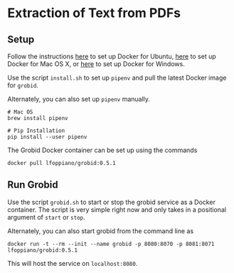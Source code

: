 # Extraction of Text from PDFs

## Setup
Follow the instructions [here](https://docs.docker.com/install/linux/docker-ce/ubuntu/#uninstall-old-versions) to set up Docker for Ubuntu, [here](https://docs.docker.com/docker-for-mac/install/) to set up Docker for Mac OS X, or [here](https://docs.docker.com/docker-for-windows/install/) to set up Docker for Windows.

Use the script `install.sh` to set up `pipenv` and pull the latest Docker image for `grobid`.

Alternately, you can also set up `pipenv` manually.

```
# Mac OS
brew install pipenv

# Pip Installation
pip install --user pipenv
```

The Grobid Docker container can be set up using the commands

```
docker pull lfoppiano/grobid:0.5.1
```

## Run Grobid

Use the script `grobid.sh` to start or stop the grobid service as a Docker container. The script is very simple right now and only takes in a positional argument of `start` or `stop`.

Alternately, you can also start grobid from the command line as

```
docker run -t --rm --init --name grobid -p 8080:8070 -p 8081:8071 lfoppiano/grobid:0.5.1
```

This will host the service on `localhost:8080`.
